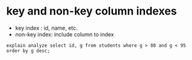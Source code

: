 # key and non-key column indexes

- key index : id, name, etc.
- non-key index: include column to index

```
explain analyze select id, g from students where g > 80 and g < 95 order by g desc;
```
